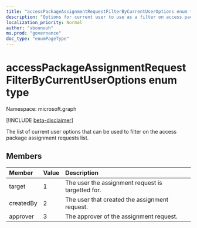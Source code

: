 ```yaml
---
title: "accessPackageAssignmentRequestFilterByCurrentUserOptions enum type"
description: "Options for current user to use as a filter on access package assignment requests list."
localization_priority: Normal
author: "sbounouh"
ms.prod: "governance"
doc_type: "enumPageType"
---
```


# accessPackageAssignmentRequestFilterByCurrentUserOptions enum type

Namespace: microsoft.graph

[!INCLUDE [beta-disclaimer](../../includes/beta-disclaimer.md)]

The list of current user options that can be used to filter on the access package assignment requests list.

## Members
|Member|Value|Description|
|:---|:---|:---|
|target|1|The user the assignment request is targetted for.|
|createdBy|2|The user that created the assignment request.|
|approver|3|The approver of the assignment request.|